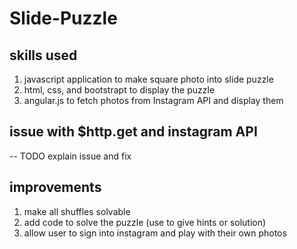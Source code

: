 # Slide-Puzzle

## skills used
1. javascript application to make square photo into slide puzzle
2. html, css, and bootstrapt to display the puzzle
3. angular.js to fetch photos from Instagram API and display them

## issue with $http.get and instagram API 
-- TODO explain issue and fix

## improvements
1. make all shuffles solvable
2. add code to solve the puzzle (use to give hints or solution)
3. allow user to sign into instagram and play with their own photos
